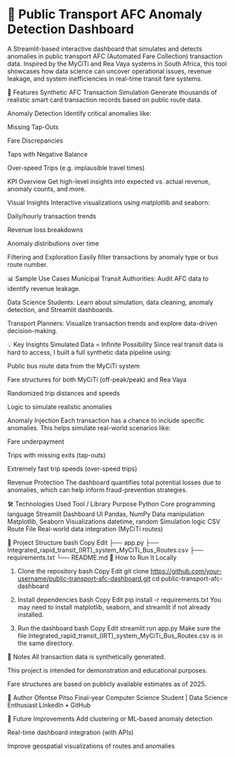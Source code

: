 # 🚌 Public Transport AFC Anomaly Detection Dashboard
A Streamlit-based interactive dashboard that simulates and detects anomalies in public transport AFC (Automated Fare Collection) transaction data. Inspired by the MyCiTi and Rea Vaya systems in South Africa, this tool showcases how data science can uncover operational issues, revenue leakage, and system inefficiencies in real-time transit fare systems.


🚀 Features
Synthetic AFC Transaction Simulation
Generate thousands of realistic smart card transaction records based on public route data.

Anomaly Detection
Identify critical anomalies like:

Missing Tap-Outs

Fare Discrepancies

Taps with Negative Balance

Over-speed Trips (e.g. implausible travel times)

KPI Overview
Get high-level insights into expected vs. actual revenue, anomaly counts, and more.

Visual Insights
Interactive visualizations using matplotlib and seaborn:

Daily/hourly transaction trends

Revenue loss breakdowns

Anomaly distributions over time

Filtering and Exploration
Easily filter transactions by anomaly type or bus route number.

📊 Sample Use Cases
Municipal Transit Authorities: Audit AFC data to identify revenue leakage.

Data Science Students: Learn about simulation, data cleaning, anomaly detection, and Streamlit dashboards.

Transport Planners: Visualize transaction trends and explore data-driven decision-making.

💡 Key Insights
Simulated Data = Infinite Possibility
Since real transit data is hard to access, I built a full synthetic data pipeline using:

Public bus route data from the MyCiTi system

Fare structures for both MyCiTi (off-peak/peak) and Rea Vaya

Randomized trip distances and speeds

Logic to simulate realistic anomalies

Anomaly Injection
Each transaction has a chance to include specific anomalies. This helps simulate real-world scenarios like:

Fare underpayment

Trips with missing exits (tap-outs)

Extremely fast trip speeds (over-speed trips)

Revenue Protection
The dashboard quantifies total potential losses due to anomalies, which can help inform fraud-prevention strategies.

🛠️ Technologies Used
Tool / Library	Purpose
Python	Core programming language
Streamlit	Dashboard UI
Pandas, NumPy	Data manipulation
Matplotlib, Seaborn	Visualizations
datetime, random	Simulation logic
CSV Route File	Real-world data integration (MyCiTi routes)

📁 Project Structure
bash
Copy
Edit
├── app.py
├── Integrated_rapid_transit_(IRT)_system_MyCiTi_Bus_Routes.csv
├── requirements.txt
└── README.md
🧪 How to Run It Locally
1. Clone the repository
bash
Copy
Edit
git clone https://github.com/your-username/public-transport-afc-dashboard.git
cd public-transport-afc-dashboard
2. Install dependencies
bash
Copy
Edit
pip install -r requirements.txt
You may need to install matplotlib, seaborn, and streamlit if not already installed.

3. Run the dashboard
bash
Copy
Edit
streamlit run app.py
Make sure the file Integrated_rapid_transit_(IRT)_system_MyCiTi_Bus_Routes.csv is in the same directory.

📍 Notes
All transaction data is synthetically generated.

This project is intended for demonstration and educational purposes.

Fare structures are based on publicly available estimates as of 2025.

👤 Author
Ofentse Pitso
Final-year Computer Science Student | Data Science Enthusiast
LinkedIn • GitHub

📌 Future Improvements
Add clustering or ML-based anomaly detection

Real-time dashboard integration (with APIs)

Improve geospatial visualizations of routes and anomalies
